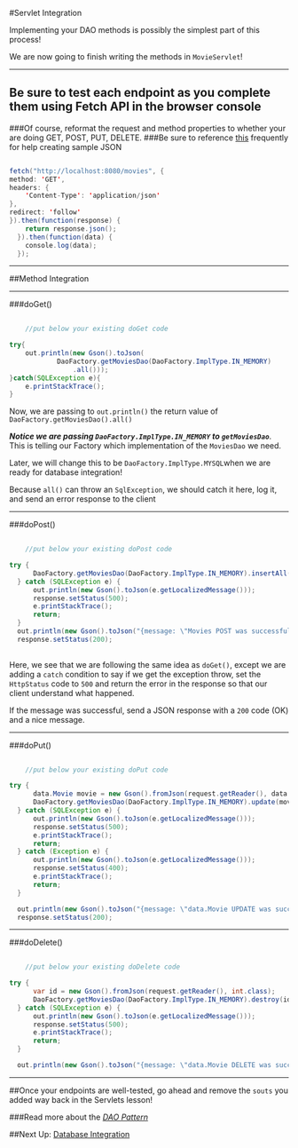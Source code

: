 #Servlet Integration

Implementing your DAO methods is possibly the simplest part of this process!

We are now going to finish writing the methods in `MovieServlet`!

---
## Be sure to test each endpoint as you complete them using Fetch API in the browser console
###Of course, reformat the request and method properties to whether your are doing GET, POST, PUT, DELETE.
###Be sure to reference [this](documentation.md) frequently for help creating sample JSON

```JAVA

fetch("http://localhost:8080/movies", { 
method: 'GET', 
headers: {
    'Content-Type': 'application/json'
},
redirect: 'follow'
}).then(function(response) {
    return response.json();
  }).then(function(data) {
    console.log(data);
  });

```
---
##Method Integration

---
###doGet()

```JAVA
 
    //put below your existing doGet code

try{
    out.println(new Gson().toJson(
            DaoFactory.getMoviesDao(DaoFactory.ImplType.IN_MEMORY)
                .all()));
}catch(SQLException e){
    e.printStackTrace();
}

```

Now, we are passing to `out.println()` the return value of `DaoFactory.getMoviesDao().all()`

***Notice we are passing `DaoFactory.ImplType.IN_MEMORY` to `getMoviesDao`***.
This is telling our Factory which implementation of the `MoviesDao` we need.

Later, we will change this to be `DaoFactory.ImplType.MYSQL`when 
we are ready for database integration!

Because `all()` can throw an `SqlException`, we should catch it here, log it, and send an error response to the client

---
###doPost()

```JAVA
    
    //put below your existing doPost code

try {
      DaoFactory.getMoviesDao(DaoFactory.ImplType.IN_MEMORY).insertAll(movies);
  } catch (SQLException e) {
      out.println(new Gson().toJson(e.getLocalizedMessage()));
      response.setStatus(500);
      e.printStackTrace();
      return;
  }
  out.println(new Gson().toJson("{message: \"Movies POST was successful\"}"));
  response.setStatus(200);
  
```

Here, we see that we are following the same idea as `doGet()`, except we are adding a `catch` condition to say if we get the exception throw, set the `HttpStatus`
code to `500` and return the error in the response so that our client understand what happened.

If the message was successful, send a JSON response with a `200` code (OK) and a nice message.

---
###doPut()

```JAVA
    
    //put below your existing doPut code

try {
      data.Movie movie = new Gson().fromJson(request.getReader(), data.Movie.class);
      DaoFactory.getMoviesDao(DaoFactory.ImplType.IN_MEMORY).update(movie);
  } catch (SQLException e) {
      out.println(new Gson().toJson(e.getLocalizedMessage()));
      response.setStatus(500);
      e.printStackTrace();
      return;
  } catch (Exception e) {
      out.println(new Gson().toJson(e.getLocalizedMessage()));
      response.setStatus(400);
      e.printStackTrace();
      return;
  }

  out.println(new Gson().toJson("{message: \"data.Movie UPDATE was successful\"}"));
  response.setStatus(200);

```

---

###doDelete()

```JAVA
   
    //put below your existing doDelete code

try {
      var id = new Gson().fromJson(request.getReader(), int.class);
      DaoFactory.getMoviesDao(DaoFactory.ImplType.IN_MEMORY).destroy(id);
  } catch (SQLException e) {
      out.println(new Gson().toJson(e.getLocalizedMessage()));
      response.setStatus(500);
      e.printStackTrace();
      return;
  }

  out.println(new Gson().toJson("{message: \"data.Movie DELETE was successful\"}"));

```

---


##Once your endpoints are well-tested, go ahead and remove the `souts` you added way back in the Servlets lesson!

###Read more about the [*DAO Pattern*](https://www.baeldung.com/java-dao-pattern)

##Next Up: [Database Integration](8-database-integration.md)


